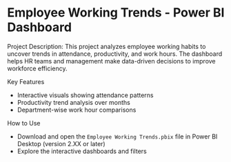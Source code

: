 # Employee Working Trends - Power BI Dashboard

Project Description:
This project analyzes employee working habits to uncover trends in attendance, productivity, and work hours. The dashboard helps HR teams and management make data-driven decisions to improve workforce efficiency.

Key Features
- Interactive visuals showing attendance patterns
- Productivity trend analysis over months
- Department-wise work hour comparisons

How to Use
- Download and open the `Employee Working Trends.pbix` file in Power BI Desktop (version 2.XX or later)
- Explore the interactive dashboards and filters
